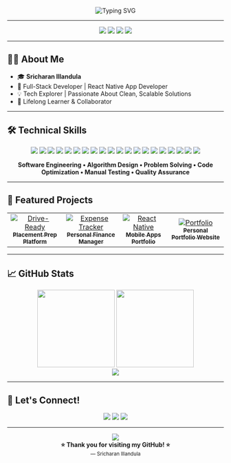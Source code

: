 <p align="center">
  <img src="https://readme-typing-svg.demolab.com?font=Fira+Code&size=30&duration=4000&pause=1000&color=4F8EF7&center=true&vCenter=true&width=900&lines=Hi+I'm+Sricharan+Illandula;Full-Stack+Developer;React+Native+App+Developer;Passionate+Problem+Solver;Welcome+to+my+Profile!" alt="Typing SVG" />
</p>

---

<p align="center">
  <img src="https://img.shields.io/badge/Full--Stack%20Developer-1e90ff?style=for-the-badge&logo=vercel&logoColor=white"/>
  <img src="https://img.shields.io/badge/React%20Native-61dafb?style=for-the-badge&logo=react&logoColor=black"/>
  <img src="https://img.shields.io/badge/Problem%20Solver-ff9800?style=for-the-badge&logo=codewars&logoColor=white"/>
  <img src="https://img.shields.io/badge/Always%20Learning-8e44ad?style=for-the-badge&logo=readme&logoColor=white"/>
</p>

---

## 👨‍💻 About Me

- 🎓 **Sricharan Illandula**
- 🚀 Full-Stack Developer | React Native App Developer
- 💡 Tech Explorer | Passionate About Clean, Scalable Solutions
- 🧩 Lifelong Learner & Collaborator

---

## 🛠️ Technical Skills

<p align="center">
  <!-- Programming Languages -->
  <img src="https://img.shields.io/badge/Java-007396?style=for-the-badge&logo=java&logoColor=white" />
  <img src="https://img.shields.io/badge/Python-3776AB?style=for-the-badge&logo=python&logoColor=white" />
  <img src="https://img.shields.io/badge/JavaScript-F7DF1E?style=for-the-badge&logo=javascript&logoColor=black" />
  <img src="https://img.shields.io/badge/HTML5-E34F26?style=for-the-badge&logo=html5&logoColor=white" />
  <img src="https://img.shields.io/badge/CSS3-1572B6?style=for-the-badge&logo=css3&logoColor=white" />

  <!-- Frontend & Mobile -->
  <img src="https://img.shields.io/badge/React.js-61DAFB?style=for-the-badge&logo=react&logoColor=black" />
  <img src="https://img.shields.io/badge/React%20Native-20232A?style=for-the-badge&logo=react&logoColor=61DAFB" />
  <img src="https://img.shields.io/badge/Bootstrap-563D7C?style=for-the-badge&logo=bootstrap&logoColor=white" />

  <!-- Backend -->
  <img src="https://img.shields.io/badge/Node.js-339933?style=for-the-badge&logo=nodedotjs&logoColor=white" />
  <img src="https://img.shields.io/badge/Express.js-000000?style=for-the-badge&logo=express&logoColor=white" />
  <img src="https://img.shields.io/badge/Spring%20Boot-6DB33F?style=for-the-badge&logo=spring-boot&logoColor=white" />

  <!-- Databases -->
  <img src="https://img.shields.io/badge/MongoDB-47A248?style=for-the-badge&logo=mongodb&logoColor=white" />
  <img src="https://img.shields.io/badge/MySQL-4479A1?style=for-the-badge&logo=mysql&logoColor=white" />
  <img src="https://img.shields.io/badge/SQL-025E8C?style=for-the-badge&logo=sqlite&logoColor=white" />

  <!-- Development Tools -->
  <img src="https://img.shields.io/badge/Git-F05032?style=for-the-badge&logo=git&logoColor=white" />
  <img src="https://img.shields.io/badge/GitHub-181717?style=for-the-badge&logo=github&logoColor=white" />
  <img src="https://img.shields.io/badge/Docker-2496ED?style=for-the-badge&logo=docker&logoColor=white" />
  <img src="https://img.shields.io/badge/VS%20Code-007ACC?style=for-the-badge&logo=visual-studio-code&logoColor=white" />
  <img src="https://img.shields.io/badge/npm-CB3837?style=for-the-badge&logo=npm&logoColor=white" />
  <img src="https://img.shields.io/badge/Maven-C71A36?style=for-the-badge&logo=apache-maven&logoColor=white" />
</p>

<!-- Core Competencies (inline) -->
<p align="center">
  <b>Software Engineering • Algorithm Design • Problem Solving • Code Optimization • Manual Testing • Quality Assurance</b>
</p>

---

## 🌟 Featured Projects

<table align="center">
  <tr>
    <td align="center">
      <a href="https://github.com/sricharan0510/Drive-Ready">
        <img src="https://img.shields.io/badge/Drive--Ready-1e90ff?style=for-the-badge&logo=google-chrome&logoColor=white" alt="Drive-Ready"/>
        <br/>
        <sub><b>Placement Prep Platform</b></sub>
      </a>
    </td>
    <td align="center">
      <a href="https://github.com/sricharan0510/ExpenseTracker">
        <img src="https://img.shields.io/badge/Expense%20Tracker-4caf50?style=for-the-badge&logo=sqlite&logoColor=white" alt="Expense Tracker"/>
        <br/>
        <sub><b>Personal Finance Manager</b></sub>
      </a>
    </td>
    <td align="center">
      <a href="https://github.com/sricharan0510/ReactNative">
        <img src="https://img.shields.io/badge/React%20Native%20Apps-61dafb?style=for-the-badge&logo=react&logoColor=black" alt="React Native"/>
        <br/>
        <sub><b>Mobile Apps Portfolio</b></sub>
      </a>
    </td>
    <td align="center">
      <a href="https://github.com/sricharan0510/Portfolio">
        <img src="https://img.shields.io/badge/Portfolio-ff9800?style=for-the-badge&logo=vercel&logoColor=white" alt="Portfolio"/>
        <br/>
        <sub><b>Personal Portfolio Website</b></sub>
      </a>
    </td>
  </tr>
</table>

---

## 📈 GitHub Stats

<p align="center">
  <img src="https://github-readme-stats.vercel.app/api?username=sricharan0510&show_icons=true&theme=tokyonight&hide_border=true&border_radius=12" height="180px"/>
  <img src="https://github-readme-streak-stats.herokuapp.com/?user=sricharan0510&theme=tokyonight&hide_border=true&border_radius=12" height="180px"/>
  <br/>
  <img src="https://github-readme-activity-graph.vercel.app/graph?username=sricharan0510&theme=tokyo-night&area=true&hide_border=true"/>
</p>

---

## 🤝 Let's Connect!

<p align="center">
  <a href="mailto:sricharan0504@gmail.com"><img src="https://img.shields.io/badge/Email-D14836?style=for-the-badge&logo=gmail&logoColor=white" /></a>
  <a href="https://www.linkedin.com/in/sricharan-illandula-0a61b22a4/"><img src="https://img.shields.io/badge/LinkedIn-0A66C2?style=for-the-badge&logo=linkedin&logoColor=white" /></a>
  <a href="https://sricharan-portfolio.onrender.com/"><img src="https://img.shields.io/badge/Portfolio-24292F?style=for-the-badge&logo=vercel&logoColor=white" /></a>
</p>

---

<p align="center">
  <img src="https://capsule-render.vercel.app/api?type=waving&color=0:4F8EF7,100:8e44ad&height=120&section=footer"/>
  <br/>
  <b>⭐️ Thank you for visiting my GitHub! ⭐️</b>
  <br/>
  <sub>— Sricharan Illandula</sub>
</p>
